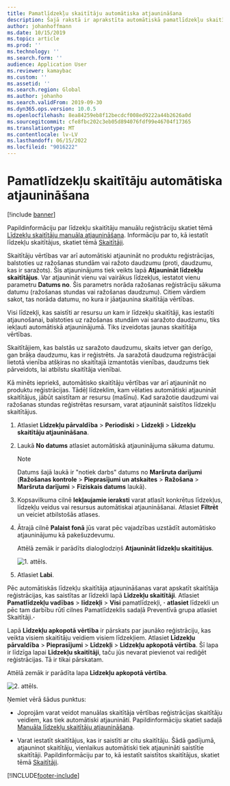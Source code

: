 ```yaml
---
title: Pamatlīdzekļu skaitītāju automātiska atjaunināšana
description: Šajā rakstā ir aprakstīta automātiskā pamatlīdzekļu skaitītāju atjaunināšana Pamatlīdzekļu pārvaldībā.
author: johanhoffmann
ms.date: 10/15/2019
ms.topic: article
ms.prod: ''
ms.technology: ''
ms.search.form: ''
audience: Application User
ms.reviewer: kamaybac
ms.custom: ''
ms.assetid: ''
ms.search.region: Global
ms.author: johanho
ms.search.validFrom: 2019-09-30
ms.dyn365.ops.version: 10.0.5
ms.openlocfilehash: 8ea84259eb8f12becdcf008ed9222a44b2626a0d
ms.sourcegitcommit: cfe8fbc202c3eb05d894076fdf99e46704f17365
ms.translationtype: MT
ms.contentlocale: lv-LV
ms.lasthandoff: 06/15/2022
ms.locfileid: "9016222"
---
```

# <a name="automatic-update-of-asset-counters"></a>Pamatlīdzekļu skaitītāju automātiska atjaunināšana

[!include [banner](../../includes/banner.md)]

Papildinformāciju par līdzekļu skaitītāju manuālu reģistrāciju skatiet tēmā [Līdzekļu skaitītāju manuāla atjaunināšana](../work-orders/manual-update-of-asset-counters.md). Informāciju par to, kā iestatīt līdzekļu skaitītājus, skatiet tēmā [Skaitītāji](../setup-for-objects/counters.md).

Skaitītāju vērtības var arī automātiski atjaunināt no produktu reģistrācijas, balstoties uz ražošanas stundām vai ražoto daudzumu (proti, daudzumu, kas ir saražots). Šis atjauninājums tiek veikts lapā **Atjaunināt līdzekļu skaitītājus**. Var atjaunināt vienu vai vairākus līdzekļus, iestatot vienu parametru **Datums no**. Šis parametrs norāda ražošanas reģistrāciju sākuma datumu (ražošanas stundas vai ražošanas daudzumu). Citiem vārdiem sakot, tas norāda datumu, no kura ir jāatjaunina skaitītāja vērtības.

Visi līdzekļi, kas saistīti ar resursu *un* kam ir līdzekļu skaitītāji, kas iestatīti atjaunošanai, balstoties uz ražošanas stundām vai saražoto daudzumu, tiks iekļauti automātiskā atjauninājumā. Tiks izveidotas jaunas skaitītāja vērtības.

Skaitītājiem, kas balstās uz saražoto daudzumu, skaits ietver gan derīgo, gan brāķa daudzumu, kas ir reģistrēts. Ja saražotā daudzuma reģistrācijai lietotā vienība atšķiras no skaitītajā izmantotās vienības, daudzums tiek pārveidots, lai atbilstu skaitītāja vienībai.

Kā minēts iepriekš, automātisko skaitītāju vērtības var arī atjaunināt no produktu reģistrācijas. Tādēļ līdzeklim, kam vēlaties automātiski atjaunināt skaitītājus, jābūt saistītam ar resursu (mašīnu). Kad saražotie daudzumi vai ražošanas stundas reģistrētas resursam, varat atjaunināt saistītos līdzekļu skaitītājus.

1. Atlasiet **Līdzekļu pārvaldība** > **Periodiski** > **Līdzekļi** > **Līdzekļu skaitītāju atjaunināšana**.

2. Laukā **No datums** atlasiet automātiskā atjauninājuma sākuma datumu.

    >[!NOTE]
    >Datums šajā laukā ir "notiek darbs" datums no **Maršruta darījumi** (**Ražošanas kontrole** > **Pieprasījumi un atskaites** > **Ražošana** > **Maršruta darījumi** > **Fiziskais datums** laukā).

3. Kopsavilkuma cilnē **Iekļaujamie ieraksti** varat atlasīt konkrētus līdzekļus, līdzekļu veidus vai resursus automātiskai atjaunināšanai. Atlasiet **Filtrēt** un veiciet atbilstošās atlases.

4. Ātrajā cilnē **Palaist fonā** jūs varat pēc vajadzības uzstādīt automātisko atjauninājumu kā pakešuzdevumu.

    Attēlā zemāk ir parādīts dialoglodziņš **Atjaunināt līdzekļu skaitītājus**.

    ![1. attēls.](media/12-work-orders.png)

5. Atlasiet **Labi**. 

Pēc automātiskās līdzekļu skaitītāja atjaunināšanas varat apskatīt skaitītāja reģistrācijas, kas saistītas ar līdzekli lapā **Līdzekļu skaitītāji**. Atlasiet **Pamatlīdzekļu vadības** > **līdzekļi** > **Visi** pamatlīdzekļi, **·** **atlasiet** līdzekli un pēc tam darbību rūtī cilnes Pamatlīdzeklis sadaļā Preventīvā grupa atlasiet Skaitītāji.**·**

Lapā **Līdzekļu apkopotā vērtība** ir pārskats par jaunāko reģistrāciju, kas veikta visiem skaitītāju veidiem visiem līdzekļiem. Atlasiet **Līdzekļu pārvaldība** > **Pieprasījumi** > **Līdzekļi** > **Līdzekļu apkopotā vērtība**. Šī lapa ir līdzīga lapai **Līdzekļu skaitītāji**, taču jūs nevarat pievienot vai rediģēt reģistrācijas. Tā ir tikai pārskatam.

Attēlā zemāk ir parādīta lapa **Līdzekļu apkopotā vērtība**.

![2. attēls.](media/13-work-orders.png)

Ņemiet vērā šādus punktus:

- Joprojām varat veidot manuālas skaitītāja vērtības reģistrācijas skaitītāju veidiem, kas tiek automātiski atjaunināti. Papildinformāciju skatiet sadaļā [Manuāla līdzekļu skaitītāju atjaunināšana](../work-orders/manual-update-of-asset-counters.md).

- Varat iestatīt skaitītājus, kas ir saistīti ar citu skaitītāju. Šādā gadījumā, atjauninot skaitītāju, vienlaikus automātiski tiek atjaunināti saistītie skaitītāji. Papildinformāciju par to, kā iestatīt saistītos skaitītājus, skatiet tēmā [Skaitītāji](../setup-for-objects/counters.md).



[!INCLUDE[footer-include](../../../includes/footer-banner.md)]